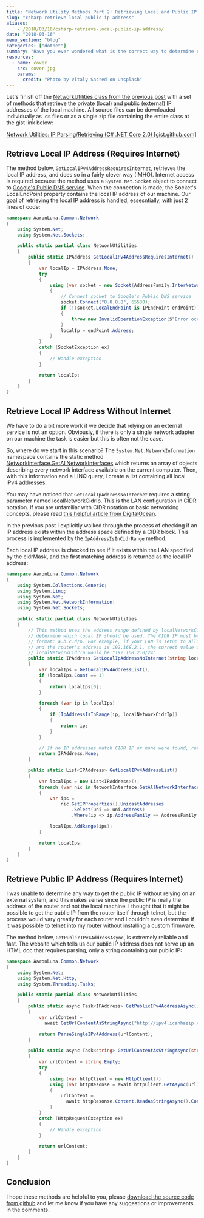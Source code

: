 ```yaml
---
title: "Network Utility Methods Part 2: Retrieving Local and Public IP Addresses"
slug: "csharp-retrieve-local-public-ip-address"
aliases:
    - /2018/03/16/csharp-retrieve-local-public-ip-address/
date: "2018-03-16"
menu_section: "blog"
categories: ["dotnet"]
summary: "Have you ever wondered what is the correct way to determine either the local or public IP address of your PC? In this post, I explore various methods using built-in classes from the .NET Core framework. I attempt to determine my public/private IP address without the assistance of an external service, in order to eliminate any dependencies."
resources:
  - name: cover
    src: cover.jpg
    params:
      credit: "Photo by Vitaly Sacred on Unsplash"
---
```


Let's finish off the [NetworkUtilities class from the previous post](/2018/02/24/csharp-parse-ip-address-check-cidr-range/) with a set of methods that retrieve the private (local) and public (external) IP addresses of the local machine. All source files can be downloaded individually as .cs files or as a single zip file containing the entire class at the gist link below:

<div class="center">
    <a href="https://gist.github.com/a-luna/bd93686ace9f6f22acf0a7032fc41777" class="eyeballs" target="_blank">Network Utilities: IP Parsing/Retrieving (C&#35; .NET Core 2.0) [gist.github.com]</a>
</div>

## Retrieve Local IP Address (Requires Internet)

The method below, `GetLocalIPv4AddressRequiresInternet`, retrieves the local IP address, and does so in a fairly clever way (IMHO). Internet access is required because the method uses a `System.Net.Socket` object to connect to [Google's Public DNS service](https://developers.google.com/speed/public-dns/docs/intro). When the connection is made, the Socket's LocalEndPoint property contains the local IP address of our machine. Our goal of retrieving the local IP address is handled, essesntially, with just 2 lines of code:

```csharp
namespace AaronLuna.Common.Network
{
    using System.Net;
    using System.Net.Sockets;

    public static partial class NetworkUtilities
    {
        public static IPAddress GetLocalIPv4AddressRequiresInternet()
        {
            var localIp = IPAddress.None;
            try
            {
                using (var socket = new Socket(AddressFamily.InterNetwork, SocketType.Dgram, 0))
                {
                    // Connect socket to Google's Public DNS service
                    socket.Connect("8.8.8.8", 65530);
                    if (!(socket.LocalEndPoint is IPEndPoint endPoint))
                    {
                        throw new InvalidOperationException($"Error occurred casting {socket.LocalEndPoint} to IPEndPoint");
                    }
                    localIp = endPoint.Address;
                }
            }
            catch (SocketException ex)
            {
                // Handle exception
            }

            return localIp;
        }
    }
}
```

## Retrieve Local IP Address Without Internet

We have to do a bit more work if we decide that relying on an external service is not an option. Obviously, if there is only a single network adapter on our machine the task is easier but this is often not the case.

So, where do we start in this scenario? The `System.Net.NetworkInformation` namespace contains the static method [NetworkInterface.GetAllNetworkInterfaces](https://docs.microsoft.com/en-us/dotnet/api/system.net.networkinformation.networkinterface.getallnetworkinterfaces?view=netframework-4.7.1#System_Net_NetworkInformation_NetworkInterface_GetAllNetworkInterfaces) which returns an array of objects describing every network interface available on the current computer. Then, with this information and a LINQ query, I create a list containing all local IPv4 addresses.

You may have noticed that `GetLocalIpAddressNoInternet` requires a string parameter named localNetworkCidrIp. This is the LAN configuration in CIDR notation. If you are unfamiliar with CIDR notation or basic networking concepts, please read [this helpful article from DigitalOcean](https://www.digitalocean.com/community/tutorials/understanding-ip-addresses-subnets-and-cidr-notation-for-networking).

In the previous post I explicitly walked through the process of checking if an IP address exists within the address space defined by a CIDR block. This process is implemented by the `IpAddressIsInCidrRange` method.

Each local IP address is checked to see if it exists within the LAN specified by the cidrMask, and the first matching address is returned as the local IP address:

```csharp
namespace AaronLuna.Common.Network
{
    using System.Collections.Generic;
    using System.Linq;
    using System.Net;
    using System.Net.NetworkInformation;
    using System.Net.Sockets;

    public static partial class NetworkUtilities
    {
        // This method uses the address range defined by localNetworkCidrIp to
        // determine which local IP should be used. The CIDR IP must be in correct
        // format: a.b.c.d/n. For example, if your LAN is setup to allow 254 hosts
        // and the router's address is 192.168.2.1, the correct value for
        // localNetworkCidrIp would be "192.168.2.0/24"
        public static IPAddress GetLocalIpAddressNoInternet(string localNetworkCidrIp)
        {
            var localIps = GetLocalIPv4AddressList();
            if (localIps.Count == 1)
            {
                return localIps[0];
            }

            foreach (var ip in localIps)
            {
                if (IpAddressIsInRange(ip, localNetworkCidrIp))
                {
                    return ip;
                }
            }

            // If no IP addresses match CIDR IP or none were found, return 255.255.255.255
            return IPAddress.None;
        }

        public static List<IPAddress> GetLocalIPv4AddressList()
        {
            var localIps = new List<IPAddress>();
            foreach (var nic in NetworkInterface.GetAllNetworkInterfaces())
            {
                var ips =
                    nic.GetIPProperties().UnicastAddresses
                        .Select(uni => uni.Address)
                        .Where(ip => ip.AddressFamily == AddressFamily.InterNetwork).ToList();

                localIps.AddRange(ips);
            }

            return localIps;
        }
    }
}
```

## Retrieve Public IP Address (Requires Internet)

I was unable to determine any way to get the public IP without relying on an external system, and this makes sense since the public IP is really the address of the router and not the local machine. I thought that it might be possible to get the public IP from the router itself through telnet, but the process would vary greatly for each router and I couldn't even determine if it was possible to telnet into my router without installing a custom firmware.

The method below, `GetPublicIPv4AddressAsync`, is extremely reliable and fast. The website which tells us our public IP address does not serve up an HTML doc that requires parsing, only a string containing our public IP:

```csharp
namespace AaronLuna.Common.Network
{
    using System.Net;
    using System.Net.Http;
    using System.Threading.Tasks;

    public static partial class NetworkUtilities
    {
        public static async Task<IPAddress> GetPublicIPv4AddressAsync()
        {
            var urlContent =
              await GetUrlContentAsStringAsync("http://ipv4.icanhazip.com/").ConfigureAwait(false);

            return ParseSingleIPv4Address(urlContent);
        }

        public static async Task<string> GetUrlContentAsStringAsync(string url)
        {
            var urlContent = string.Empty;
            try
            {
                using (var httpClient = new HttpClient())
                using (var httpResonse = await httpClient.GetAsync(url).ConfigureAwait(false))
                {
                    urlContent =
                      await httpResonse.Content.ReadAsStringAsync().ConfigureAwait(false);
                }
            }
            catch (HttpRequestException ex)
            {
                // Handle exception
            }

            return urlContent;
        }
    }
}
```

## Conclusion

I hope these methods are helpful to you, please [download the source code from github](https://gist.github.com/a-luna/bd93686ace9f6f22acf0a7032fc41777) and let me know if you have any suggestions or improvements in the comments.
